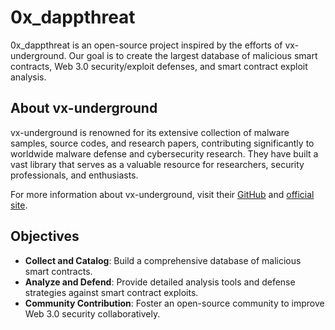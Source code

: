 # 0x_dappthreat

0x_dappthreat is an open-source project inspired by the efforts of vx-underground. Our goal is to create the largest database of malicious smart contracts, Web 3.0 security/exploit defenses, and smart contract exploit analysis.

## About vx-underground

vx-underground is renowned for its extensive collection of malware samples, source codes, and research papers, contributing significantly to worldwide malware defense and cybersecurity research. They have built a vast library that serves as a valuable resource for researchers, security professionals, and enthusiasts. 

For more information about vx-underground, visit their [GitHub](https://github.com/vx-underground) and [official site](https://vx-underground.org).

## Objectives

- **Collect and Catalog**: Build a comprehensive database of malicious smart contracts.
- **Analyze and Defend**: Provide detailed analysis tools and defense strategies against smart contract exploits.
- **Community Contribution**: Foster an open-source community to improve Web 3.0 security collaboratively.

